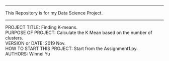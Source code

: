 ------------------------------------------------------------------------
This Repository is for my Data Science Project.<br>

------------------------------------------------------------------------

PROJECT TITLE: Finding K-means. <br>
PURPOSE OF PROJECT: Calculate the K Mean based on the number of clusters.<br>
VERSION or DATE: 2019 Nov.<br>
HOW TO START THIS PROJECT: Start from the Assignment1.py.<br>
AUTHORS: Winnei Yu

